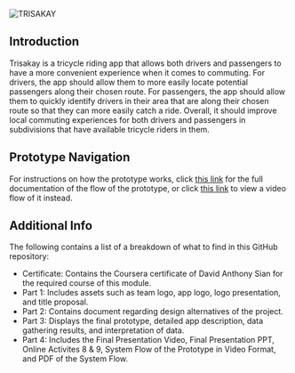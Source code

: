 ![TRISAKAY](https://github.com/SnoreRax/CS152-Sian-Compilation/assets/130671410/5cd887f2-b50b-4145-b422-a40e224f85c5)

## Introduction

Trisakay is a tricycle riding app that allows both drivers and passengers to have a more convenient experience when it comes to commuting. For drivers, the app should allow them to more easily locate potential passengers along their chosen route. For passengers, the app should allow them to quickly identify drivers in their area that are along their chosen route so that they can more easily catch a ride. Overall, it should improve local commuting experiences for both drivers and passengers in subdivisions that have available tricycle riders in them. 

## Prototype Navigation

For instructions on how the prototype works, click [this link]() for the full documentation of the flow of the prototype, or click [this link]() to view a video flow of it instead.

## Additional Info

The following contains a list of a breakdown of what to find in this GitHub repository:

- Certificate: Contains the Coursera certificate of David Anthony Sian for the required course of this module.
- Part 1: Includes assets such as team logo, app logo, logo presentation, and title proposal.
- Part 2: Contains document regarding design alternatives of the project.
- Part 3: Displays the final prototype, detailed app description, data gathering results, and interpretation of data.
- Part 4: Includes the Final Presentation Video, Final Presentation PPT, Online Activites 8 & 9, System Flow of the Prototype in Video Format, and PDF of the System Flow.
